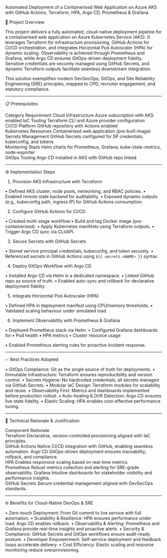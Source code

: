 Automated Deployment of a Containerised Web Application on Azure AKS with GitHub Actions, Terraform, HPA, Argo CD, Prometheus & Grafana

📘 Project Overview

This project delivers a fully automated, cloud-native deployment pipeline for a containerised web application on Azure Kubernetes Service (AKS). It leverages Terraform for infrastructure provisioning, GitHub Actions for CI/CD orchestration, and integrates Horizontal Pod Autoscaler (HPA) for dynamic scaling. Observability is achieved through Prometheus and Grafana, while Argo CD ensures GitOps-driven deployment fidelity. Sensitive credentials are securely managed using GitHub Secrets, and dynamic Terraform outputs facilitate seamless downstream integration.

This solution exemplifies modern DevSecOps, GitOps, and Site Reliability Engineering (SRE) principles, mapped to CPD, recruiter engagement, and statutory compliance.

---

📋 Prerequisites

Category	Requirement	
Cloud Infrastructure	Azure subscription with AKS enabled	
IaC Tooling	Terraform CLI and Azure provider configuration	
CI/CD Platform	GitHub repository with Actions enabled	
Kubernetes Resources	Containerised web application (pre-built image)	
Secrets Management	GitHub Secrets configured for SP credentials, kubeconfig, and tokens	
Monitoring Stack	Helm charts for Prometheus, Grafana, kube-state-metrics, node-exporter	
GitOps Tooling	Argo CD installed in AKS with GitHub repo linked	


---

⚙️ Implementation Steps

1. Provision AKS Infrastructure with Terraform

• Defined AKS cluster, node pools, networking, and RBAC policies.
• Enabled remote state backend for auditability.
• Exposed dynamic outputs (e.g., kubeconfig path, ingress IP) for GitHub Actions consumption.


2. Configure GitHub Actions for CI/CD

• Created multi-stage workflow:• Build and tag Docker image (pre-containerised).
• Apply Kubernetes manifests using Terraform outputs.
• Trigger Argo CD sync via CLI/API.



3. Secure Secrets with GitHub Secrets

• Stored service principal credentials, kubeconfig, and token securely.
• Referenced secrets in GitHub Actions using `${{ secrets.<NAME> }}` syntax.


4. Deploy GitOps Workflow with Argo CD

• Installed Argo CD via Helm in a dedicated namespace.
• Linked GitHub repo as source of truth.
• Enabled auto-sync and rollback for declarative deployment fidelity.


5. Integrate Horizontal Pod Autoscaler (HPA)

• Defined HPA in deployment manifest using CPU/memory thresholds.
• Validated scaling behaviour under simulated load.


6. Implement Observability with Prometheus & Grafana

• Deployed Prometheus stack via Helm.
• Configured Grafana dashboards for:• Pod health
• HPA metrics
• Cluster resource usage

• Enabled Prometheus alerting rules for proactive incident response.


---

✅ Best Practices Adopted

• GitOps Compliance: Git as the single source of truth for deployments.
• Immutable Infrastructure: Terraform ensures reproducibility and version control.
• Secrets Hygiene: No hardcoded credentials; all secrets managed via GitHub Secrets.
• Modular IaC Design: Terraform modules for scalability and reuse.
• Observability First: Metrics and dashboards implemented before production rollout.
• Auto-healing & Drift Detection: Argo CD ensures live state fidelity.
• Elastic Scaling: HPA enables cost-effective performance tuning.


---

📐 Technical Rationale & Justification

Component	Rationale	
Terraform	Declarative, version-controlled provisioning aligned with IaC principles.	
GitHub Actions	Native CI/CD integration with GitHub, enabling seamless automation.	
Argo CD	GitOps-driven deployment ensures traceability, rollback, and compliance.	
HPA	Enables responsive scaling based on real-time metrics.	
Prometheus	Robust metrics collection and alerting for SRE-grade observability.	
Grafana	Intuitive dashboards for stakeholder visibility and performance insights.	
GitHub Secrets	Secure credential management aligned with DevSecOps standards.	


---

🌐 Benefits for Cloud-Native DevOps & SRE

• Zero-touch Deployment: From Git commit to live service with full automation.
• Scalability & Resilience: HPA ensures performance under load; Argo CD enables rollback.
• Observability & Alerting: Prometheus and Grafana provide real-time insights and proactive alerts.
• Security & Compliance: GitHub Secrets and GitOps workflows ensure audit-ready posture.
• Developer Empowerment: Self-service deployment and feedback loops accelerate delivery.
• Cost Efficiency: Elastic scaling and resource monitoring reduce overprovisioning.


